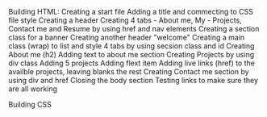 Building HTML:
Creating a start file 
Adding a title and commecting to CSS file style 
Creating a header 
Creating 4 tabs - About me, My - Projects, Contact me and Resume by using href and nav elements
Creating a section class for a banner 
Creating another header "welcome"
Creating a main class (wrap) to list and style 4 tabs by using secsion class and id 
Creating About me (h2)
Adding text to about me section 
Creating Projects by using div class
Adding 5 projects 
Adding flext item 
Adding live links (href) to the availble projects, leaving blanks the rest 
Creating Contact me section by using div and href
Closing the body section
Testing links to make sure they are all working 


Building CSS
